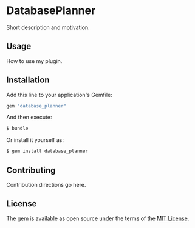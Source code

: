 # DatabasePlanner
Short description and motivation.

## Usage
How to use my plugin.

## Installation
Add this line to your application's Gemfile:

```ruby
gem "database_planner"
```

And then execute:
```bash
$ bundle
```

Or install it yourself as:
```bash
$ gem install database_planner
```

## Contributing
Contribution directions go here.

## License
The gem is available as open source under the terms of the [MIT License](https://opensource.org/licenses/MIT).
